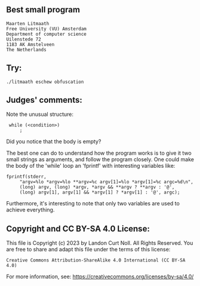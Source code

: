 ## Best small program

	Maarten Litmaath
	Free University (VU) Amsterdam
	Department of computer science
	Uilenstede 72
	1183 AK Amstelveen
	The Netherlands

## Try:

	./litmaath eschew obfuscation


## Judges' comments:

Note the unusual structure:


	 while (<condition>)
		 ;


Did you notice that the body is empty?


The best one can do to understand how the program works is to give it
two small strings as arguments, and follow the program closely.  One
could make the body of the 'while' loop an 'fprintf' with interesting
variables like:


	fprintf(stderr,
	     "argv=%lo *argv=%lo **argv=%c argv[1]=%lo *argv[1]=%c argc=%d\n",
	     (long) argv, (long) *argv, *argv && **argv ? **argv : '@',
	     (long) argv[1], argv[1] && *argv[1] ? *argv[1] : '@', argc);


Furthermore, it's interesting to note that only two variables are
used to achieve everything.

## Copyright and CC BY-SA 4.0 License:

This file is Copyright (c) 2023 by Landon Curt Noll.  All Rights Reserved.
You are free to share and adapt this file under the terms of this license:

    Creative Commons Attribution-ShareAlike 4.0 International (CC BY-SA 4.0)

For more information, see: https://creativecommons.org/licenses/by-sa/4.0/
